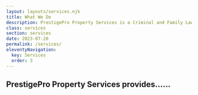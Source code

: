 ```yaml
---
layout: layouts/services.njk
title: What We Do
description: PrestigePro Property Services is a Criminal and Family Law Lawyer offering specialist advice and representation in Criminal and Family Law matters and services in all areas of law including Conveyancing, Wills Probate and Administration.
class: services
section: services
date: 2023-07-20
permalink: /services/
eleventyNavigation:
  key: Services
  order: 3
---
```


## PrestigePro Property Services provides...... ## 



